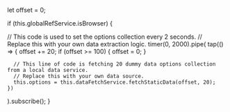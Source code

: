 let offset = 0;

if (this.globalRefService.isBrowser) {
  
  // This code is used to set the options collection every 2 seconds.
  // Replace this with your own data extraction logic.
  timer(0, 2000).pipe(
    tap(() => {
      offset += 20;
      if (offset >= 100) {
        offset = 0;
      }

      // This line of code is fetching 20 dummy data options collection from a local data service.
      // Replace this with your own data source.
      this.options = this.dataFetchService.fetchStaticData(offset, 20);
    })
  ).subscribe();
}
